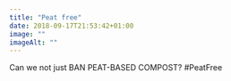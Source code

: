 ```yaml
---
title: "Peat free"
date: 2018-09-17T21:53:42+01:00
image: ""
imageAlt: ""
---
```


Can we not just BAN PEAT-BASED COMPOST? #PeatFree
